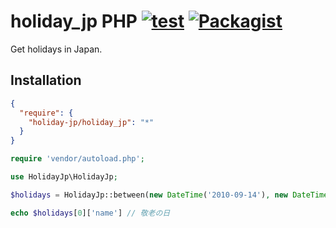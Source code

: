 # holiday_jp PHP [![test](https://github.com/holiday-jp/holiday_jp-php/workflows/test/badge.svg)](https://github.com/holiday-jp/holiday_jp-php/actions) [![Packagist](https://img.shields.io/packagist/v/holiday-jp/holiday_jp.svg)](https://packagist.org/packages/holiday-jp/holiday_jp)

Get holidays in Japan.

## Installation

```json
{
  "require": {
    "holiday-jp/holiday_jp": "*"
  }
}
```

```php
require 'vendor/autoload.php';

use HolidayJp\HolidayJp;

$holidays = HolidayJp::between(new DateTime('2010-09-14'), new DateTime('2010-09-21'))

echo $holidays[0]['name'] // 敬老の日
```
